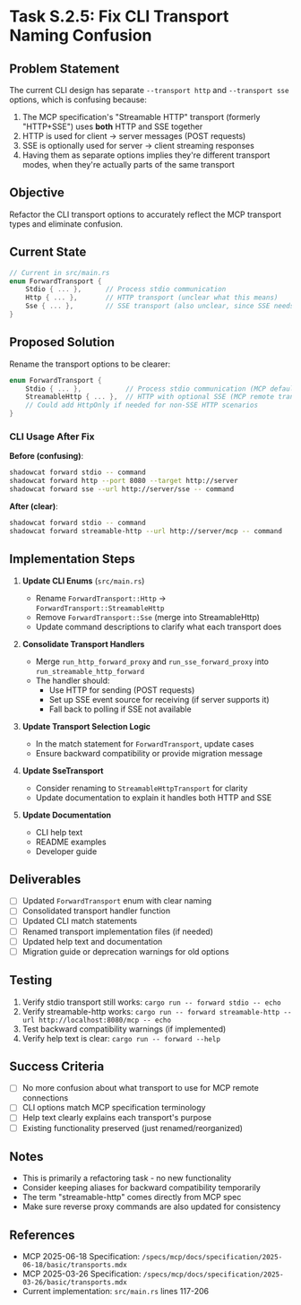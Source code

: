 # Task S.2.5: Fix CLI Transport Naming Confusion

## Problem Statement

The current CLI design has separate `--transport http` and `--transport sse` options, which is confusing because:

1. The MCP specification's "Streamable HTTP" transport (formerly "HTTP+SSE") uses **both** HTTP and SSE together
2. HTTP is used for client → server messages (POST requests)
3. SSE is optionally used for server → client streaming responses
4. Having them as separate options implies they're different transport modes, when they're actually parts of the same transport

## Objective

Refactor the CLI transport options to accurately reflect the MCP transport types and eliminate confusion.

## Current State

```rust
// Current in src/main.rs
enum ForwardTransport {
    Stdio { ... },      // Process stdio communication
    Http { ... },       // HTTP transport (unclear what this means)
    Sse { ... },        // SSE transport (also unclear, since SSE needs HTTP)
}
```

## Proposed Solution

Rename the transport options to be clearer:

```rust
enum ForwardTransport {
    Stdio { ... },           // Process stdio communication (MCP default)
    StreamableHttp { ... },  // HTTP with optional SSE (MCP remote transport)
    // Could add HttpOnly if needed for non-SSE HTTP scenarios
}
```

### CLI Usage After Fix

**Before (confusing)**:
```bash
shadowcat forward stdio -- command
shadowcat forward http --port 8080 --target http://server
shadowcat forward sse --url http://server/sse -- command
```

**After (clear)**:
```bash
shadowcat forward stdio -- command
shadowcat forward streamable-http --url http://server/mcp -- command
```

## Implementation Steps

1. **Update CLI Enums** (`src/main.rs`)
   - Rename `ForwardTransport::Http` → `ForwardTransport::StreamableHttp`
   - Remove `ForwardTransport::Sse` (merge into StreamableHttp)
   - Update command descriptions to clarify what each transport does

2. **Consolidate Transport Handlers**
   - Merge `run_http_forward_proxy` and `run_sse_forward_proxy` into `run_streamable_http_forward`
   - The handler should:
     - Use HTTP for sending (POST requests)
     - Set up SSE event source for receiving (if server supports it)
     - Fall back to polling if SSE not available

3. **Update Transport Selection Logic**
   - In the match statement for `ForwardTransport`, update cases
   - Ensure backward compatibility or provide migration message

4. **Update SseTransport**
   - Consider renaming to `StreamableHttpTransport` for clarity
   - Update documentation to explain it handles both HTTP and SSE

5. **Update Documentation**
   - CLI help text
   - README examples
   - Developer guide

## Deliverables

- [ ] Updated `ForwardTransport` enum with clear naming
- [ ] Consolidated transport handler function
- [ ] Updated CLI match statements
- [ ] Renamed transport implementation files (if needed)
- [ ] Updated help text and documentation
- [ ] Migration guide or deprecation warnings for old options

## Testing

1. Verify stdio transport still works: `cargo run -- forward stdio -- echo`
2. Verify streamable-http works: `cargo run -- forward streamable-http --url http://localhost:8080/mcp -- echo`
3. Test backward compatibility warnings (if implemented)
4. Verify help text is clear: `cargo run -- forward --help`

## Success Criteria

- [ ] No more confusion about what transport to use for MCP remote connections
- [ ] CLI options match MCP specification terminology
- [ ] Help text clearly explains each transport's purpose
- [ ] Existing functionality preserved (just renamed/reorganized)

## Notes

- This is primarily a refactoring task - no new functionality
- Consider keeping aliases for backward compatibility temporarily
- The term "streamable-http" comes directly from MCP spec
- Make sure reverse proxy commands are also updated for consistency

## References

- MCP 2025-06-18 Specification: `/specs/mcp/docs/specification/2025-06-18/basic/transports.mdx`
- MCP 2025-03-26 Specification: `/specs/mcp/docs/specification/2025-03-26/basic/transports.mdx`
- Current implementation: `src/main.rs` lines 117-206